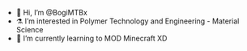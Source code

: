 - 🚀 Hi, I’m @BogiMTBx 
- ⚗️ I’m interested in Polymer Technology and Engineering - Material Science
- 🌱 I’m currently learning to MOD Minecraft XD
